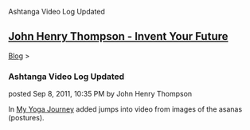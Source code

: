 Ashtanga Video Log Updated 

[John Henry Thompson - Invent Your Future](../index.html)
---------------------------------------------------------

    

[Blog](../z-blog-1.html)‎ > ‎

### Ashtanga Video Log Updated

posted Sep 8, 2011, 10:35 PM by John Henry Thompson

In [My Yoga Journey](../yoga/yoga-journey.html) added jumps into video from images of the asanas (postures).  

